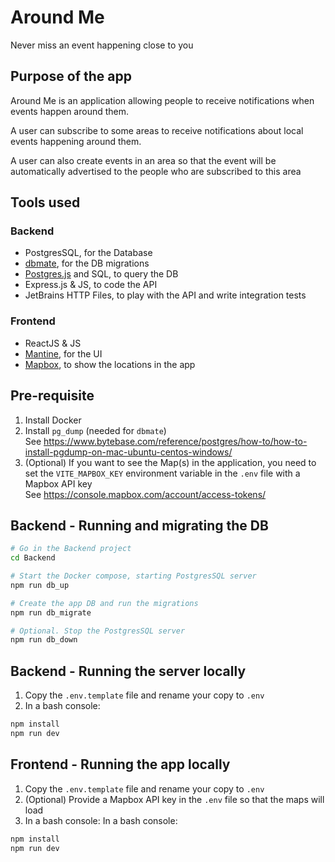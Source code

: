 # Around Me

Never miss an event happening close to you

## Purpose of the app

Around Me is an application allowing people to receive notifications when events happen around them.

A user can subscribe to some areas to receive notifications about local events happening around them.

A user can also create events in an area so that the event will be automatically advertised to the people who are
subscribed to this area

## Tools used

### Backend

- PostgresSQL, for the Database
- [dbmate](https://github.com/amacneil/dbmate), for the DB migrations
- [Postgres.js](https://github.com/porsager/postgres) and SQL, to query the DB
- Express.js & JS, to code the API
- JetBrains HTTP Files, to play with the API and write integration tests

### Frontend

- ReactJS & JS
- [Mantine](https://mantine.dev/), for the UI
- [Mapbox](https://www.mapbox.com/), to show the locations in the app

## Pre-requisite

1. Install Docker
2. Install `pg_dump` (needed for `dbmate`)     
   See https://www.bytebase.com/reference/postgres/how-to/how-to-install-pgdump-on-mac-ubuntu-centos-windows/
3. (Optional) If you want to see the Map(s) in the application, you need to set the `VITE_MAPBOX_KEY` environment variable in the `.env` file with a Mapbox API key     
   See https://console.mapbox.com/account/access-tokens/

## Backend - Running and migrating the DB

```bash
# Go in the Backend project
cd Backend

# Start the Docker compose, starting PostgresSQL server
npm run db_up

# Create the app DB and run the migrations
npm run db_migrate

# Optional. Stop the PostgresSQL server
npm run db_down
```

## Backend - Running the server locally

1. Copy the `.env.template` file and rename your copy to `.env`
2. In a bash console:
```bash
npm install
npm run dev
```

## Frontend - Running the app locally

1. Copy the `.env.template` file and rename your copy to `.env`
2. (Optional) Provide a Mapbox API key in the `.env` file so that the maps will load
3. In a bash console:
In a bash console:
```bash
npm install
npm run dev
```

